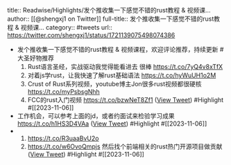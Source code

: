title:: Readwise/Highlights/发个推收集一下感觉不错的rust教程 & 视频课...
author:: [[@shengxj1 on Twitter]]
full-title:: 发个推收集一下感觉不错的rust教程 & 视频课...
category:: #tweets
url:: https://twitter.com/shengxj1/status/1721139075498074386
- 发个推收集一下感觉不错的rust教程 & 视频课程，欢迎评论推荐，持续更新
  #大圣好物推荐
  1. Rust语言圣经，实战驱动我觉得能看进去 很棒
  https://t.co/7yQ4v8xTfX
  2. 对着js学rust，让我快速了解rust基础语法
  https://t.co/hyWuUH1o2M
  3. Crust of Rust系列视频，youtube博主Jon很多rust视频都很硬核
  https://t.co/myPsbsgNhh
  4. FCC的rust入门视频
  https://t.co/bzwNeT8Zf1 ([View Tweet](https://twitter.com/shengxj1/status/1721139075498074386)) #Highlight #[[2023-11-06]]
- 工作机会，可以参考上面的jd，或者约面试来检验学习成果
  https://t.co/h1HS3D4VAa ([View Tweet](https://twitter.com/shengxj1/status/1721141072662073518)) #Highlight #[[2023-11-06]]
- 1. https://t.co/R3uaaBvU2o
  2. https://t.co/w6OvoQmpjs
  然后找个前端相关的rust热门开源项目做贡献 ([View Tweet](https://twitter.com/shengxj1/status/1721150097168457996)) #Highlight #[[2023-11-06]]